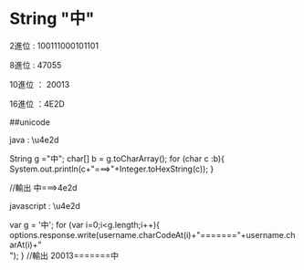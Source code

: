 # String "中"

2進位   : 100111000101101

8進位   : 47055

10進位 ： 20013

16進位  ：4E2D

##unicode

java  : \u4e2d

String g ="中";
char[] b = g.toCharArray();
for (char c :b){
    System.out.println(c+"===>"+Integer.toHexString(c));
}

//輸出    中===>4e2d



javascript  : \u4e2d

var g = '中';
for (var i=0;i<g.length;i++){
	options.response.write(username.charCodeAt(i)+"======="+username.charAt(i)+"<br>");
}
//輸出    20013=======中
